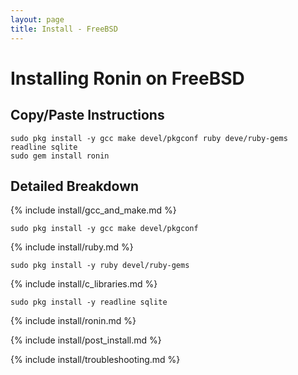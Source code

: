 ```yaml
---
layout: page
title: Install - FreeBSD
---
```


# Installing Ronin on FreeBSD

## Copy/Paste Instructions

```shell
sudo pkg install -y gcc make devel/pkgconf ruby deve/ruby-gems readline sqlite
sudo gem install ronin
```

## Detailed Breakdown

{% include install/gcc_and_make.md %}

```shell
sudo pkg install -y gcc make devel/pkgconf
```

{% include install/ruby.md %}

```shell
sudo pkg install -y ruby devel/ruby-gems
```

{% include install/c_libraries.md %}

```shell
sudo pkg install -y readline sqlite
```

{% include install/ronin.md %}

{% include install/post_install.md %}

{% include install/troubleshooting.md %}
